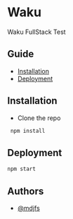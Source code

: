 # Waku

Waku FullStack Test

## Guide

- [Installation](#installation)
- [Deployment](#deployment)

## Installation

- Clone the repo

```bash
 npm install
```

## Deployment

```bash
npm start
```

## Authors

- [@mdjfs](https://www.github.com/mdjfs)
